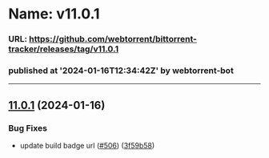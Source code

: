 # Name: v11.0.1 
### URL: https://github.com/webtorrent/bittorrent-tracker/releases/tag/v11.0.1
### published at '2024-01-16T12:34:42Z' by webtorrent-bot
---
## [11.0.1](https://github.com/webtorrent/bittorrent-tracker/compare/v11.0.0...v11.0.1) (2024-01-16)


### Bug Fixes

* update build badge url ([#506](https://github.com/webtorrent/bittorrent-tracker/issues/506)) ([3f59b58](https://github.com/webtorrent/bittorrent-tracker/commit/3f59b58a020ea8c0926be135471a6666fe8e8b21))




